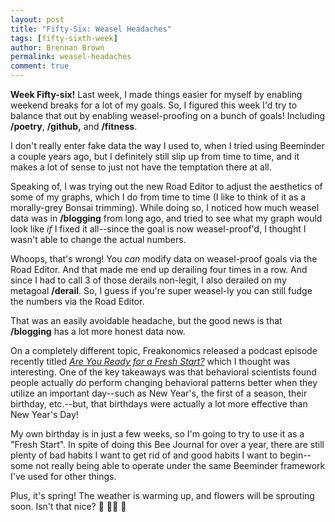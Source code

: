 ```yaml
---
layout: post
title: "Fifty-Six: Weasel Headaches"
tags: [fifty-sixth-week]
author: Brennan Brown
permalink: weasel-headaches
comment: true
---
```



**Week Fifty-six!** Last week, I made things easier for myself by enabling weekend breaks for a lot of my goals. So, I figured this week I'd try to balance that out by enabling weasel-proofing on a bunch of goals! Including **/poetry**, **/github,** and **/fitness**. 

I don't really enter fake data the way I used to, when I tried using Beeminder a couple years ago, but I definitely still slip up from time to time, and it makes a lot of sense to just not have the temptation there at all.

Speaking of, I was trying out the new Road Editor to adjust the aesthetics of some of my graphs, which I do from time to time (I like to think of it as a morally-grey Bonsai trimming). While doing so, I noticed how much weasel data was in **/blogging** from long ago, and tried to see what my graph would look like *if* I fixed it all--since the goal is now weasel-proof'd, I thought I wasn't able to change the actual numbers. 

Whoops, that's wrong! You *can* modify data on weasel-proof goals via the Road Editor. And that made me end up derailing four times in a row. And since I had to call 3 of those derails non-legit, I also derailed on my metagoal **/derail**. So, I guess if you're super weasel-ly you can still fudge the numbers via the Road Editor.

That was an easily avoidable headache, but the good news is that **/blogging** has a lot more honest data now.

On a completely different topic, Freakonomics released a podcast episode recently titled [*Are You Ready for a Fresh Start?*](https://freakonomics.com/podcast/fresh-starts/) which I thought was interesting. One of the key takeaways was that behavioral scientists found people actually *do* perform changing behavioral patterns better when they utilize an important day--such as New Year's, the first of a season, their birthday, etc.--but, that birthdays were actually a lot more effective than New Year's Day!

My own birthday is in just a few weeks, so I'm going to try to use it as a "Fresh Start". In spite of doing this Bee Journal for over a year, there are still plenty of bad habits I want to get rid of and good habits I want to begin--some not really being able to operate under the same Beeminder framework I've used for other things.

Plus, it's spring! The weather is warming up, and flowers will be sprouting soon. Isn't that nice? 🌼 🐰🌸 🐝

